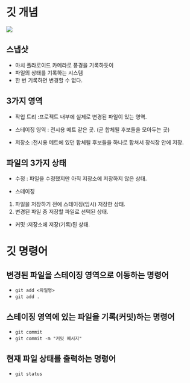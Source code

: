 # 깃 개념

![](https://encrypted-tbn0.gstatic.com/images?q=tbn:ANd9GcT2aRJR6dWUGsjhkUzKkGp-3787npBEJcJblg&s)


## 스냅샷
- 마치 폴라로이드 카메라로 풍경을 기록하듯이
- 파일의 상태를 기록하는 시스템
- 한 번 기록하면 변경할 수 없다.

## 3가지 영역
- 작업 트리 :프로젝트 내부에 실제로
            변경된 파일이 있는 영역.
- 스테이징 영역 : 전시용 메트 같은 곳.
(곧 합체될 후보들을 모아두는 곳)

- 저장소 :전시용 메트에 있던 합체될 후보들을 하나로 합쳐서 장식장 안에 저장.

## 파일의 3가지 상태
- 수정 : 파일을 수정했지만 아직 저장소에 저장하지 않은 상태.

- 스테이징 
1. 파일을 저장하기 전에 스테이징(임시) 저장한 상태.
2. 변경된 파일 중 저장할 파일로 선택된 상태.

- 커밋 :저장소에 저장(기록)된 상태.

# 깃 명령어

## 변경된 파일을 스테이징 영역으로 이동하는 명령어
- `git add <파일명>`
- `git add .`

## 스테이징 영역에 있는 파일을 기록(커밋)하는 명령어

- `git commit`
- `git commit -m "커밋 메시지"`

## 현재 파일 상태를 출력하는 명령어
- `git status`